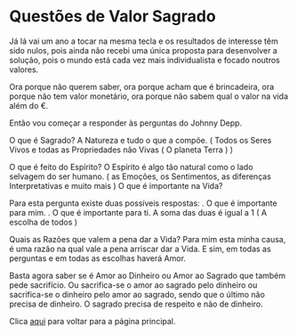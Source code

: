 # Questões de Valor Sagrado

Já lá vai um ano a tocar na mesma tecla e os resultados de interesse têm sido nulos, pois ainda não recebi uma única proposta para desenvolver a solução, pois o mundo está cada vez mais individualista e focado noutros valores.

Ora porque não querem saber, ora porque acham que é brincadeira, ora porque não tem valor monetário, ora porque não sabem qual o valor na vida além do €.

Então vou começar a responder às perguntas do Johnny Depp.

O que é Sagrado?
A Natureza e tudo o que a compõe.
( Todos os Seres Vivos e todas as Propriedades não Vivas ( O planeta Terra ) )

O que é feito do Espírito?
O Espírito é algo tão natural como o lado selvagem do ser humano. 
( as Emoções, os Sentimentos, as diferenças Interpretativas e muito mais )
O que é importante na Vida?

Para esta pergunta existe duas possíveis respostas:
. O que é importante para mim.
. O que é importante para ti.
A soma das duas é igual a 1 ( A escolha de todos )

Quais as Razões que valem a pena dar a Vida?
Para mim esta minha causa, é uma razão na qual vale a pena arriscar dar a Vida.
E sim, em todas as perguntas e em todas as escolhas haverá Amor.

Basta agora saber se é Amor ao Dinheiro ou Amor ao Sagrado que também pede sacrifício. Ou sacrifica-se o amor ao sagrado pelo dinheiro ou sacrifica-se o dinheiro pelo amor ao sagrado, sendo que o último não precisa de dinheiro. 
O sagrado precisa de respeito e não de dinheiro.

Clica [aqui](../README.md) para voltar para a página principal.